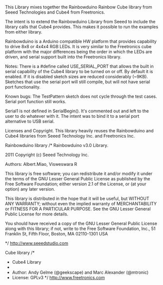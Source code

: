 This Library mixes together the Rainbowduino Rainbow Cube library from
Seeed Technologies and Cube4 from Freetronics.

The intent is to extend the Rainbowduino Library from Seeed to include the
library calls that Cube4 provides. This makes it possible to run the examples
from either library.

Rainbowduino is a Arduino compatible HW platform that provides capability
to drive 8x8 or 4x4x4 RGB LEDs. It is very similar to the Freetronics cube
platform with the major differences being the order in which the LEDs are
driven, and serial support built into the Freetronics library.

Notes:
There is a #define called USE_SERIAL_PORT that allows the built in serial
capability of the Cube4 library to be turned on or off. By default it is
enabled. If it is disabled sketch sizes are reduced considerably (~9KB).
Sketches that use the serial port will still compile, but will not have
serial port functionality.

Known bugs:
The TestPattern sketch does not cycle through the test cases. Serial port
function still works.

Serial1 is not defined in SerialBegin(). It's commented out and left to
the user to do whatever with it. The intent was to bind it to a serial
port alternative to USB serial.

Licenses and Copyright. This library heavily reuses the Rainbowduino and
Cube4 libraries from Seeed Technology Inc. and Freetronics Inc.

Rainbowduino library
/*
 Rainbowduino v3.0 Library. 
 
 2011 Copyright (c) Seeed Technology Inc.
 
 Authors: Albert.Miao, Visweswara R

 This library is free software; you can redistribute it and/or
 modify it under the terms of the GNU Lesser General Public
 License as published by the Free Software Foundation; either
 version 2.1 of the License, or (at your option) any later version.
 
 This library is distributed in the hope that it will be useful,
 but WITHOUT ANY WARRANTY; without even the implied warranty of
 MERCHANTABILITY or FITNESS FOR A PARTICULAR PURPOSE.  See the GNU
 Lesser General Public License for more details.
 
 You should have received a copy of the GNU Lesser General Public
 License along with this library; if not, write to the Free Software
 Foundation, Inc., 51 Franklin St, Fifth Floor, Boston, MA  02110-1301  USA

*/
http://www.seeedstudio.com

Cube library
/*
 * Cube4 Library
 *
 * Author:  Andy Gelme (@geekscape) and Marc Alexander (@mtronic)
 * License: GPLv3
 */
http://www.freetronics.com 
